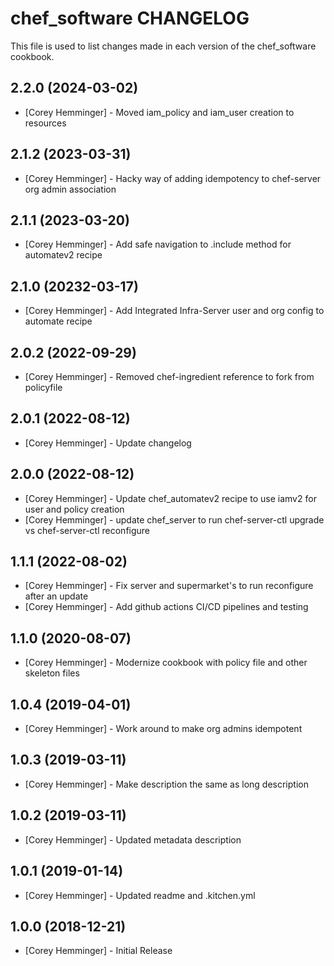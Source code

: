 # chef_software CHANGELOG

This file is used to list changes made in each version of the chef_software cookbook.

## 2.2.0 (2024-03-02)

- [Corey Hemminger] - Moved iam_policy and iam_user creation to resources

## 2.1.2 (2023-03-31)

- [Corey Hemminger] - Hacky way of adding idempotency to chef-server org admin association

## 2.1.1 (2023-03-20)

- [Corey Hemminger] - Add safe navigation to .include method for automatev2 recipe

## 2.1.0 (20232-03-17)

- [Corey Hemminger] - Add Integrated Infra-Server user and org config to automate recipe

## 2.0.2 (2022-09-29)

- [Corey Hemminger] - Removed chef-ingredient reference to fork from policyfile

## 2.0.1 (2022-08-12)

- [Corey Hemminger] - Update changelog

## 2.0.0 (2022-08-12)

- [Corey Hemminger] - Update chef_automatev2 recipe to use iamv2 for user and policy creation
- [Corey Hemminger] - update chef_server to run chef-server-ctl upgrade vs chef-server-ctl reconfigure

## 1.1.1 (2022-08-02)

- [Corey Hemminger] - Fix server and supermarket's to run reconfigure after an update
- [Corey Hemminger] - Add github actions CI/CD pipelines and testing

## 1.1.0 (2020-08-07)

- [Corey Hemminger] - Modernize cookbook with policy file and other skeleton files

## 1.0.4 (2019-04-01)

- [Corey Hemminger] - Work around to make org admins idempotent

## 1.0.3 (2019-03-11)

- [Corey Hemminger] - Make description the same as long description

## 1.0.2 (2019-03-11)

- [Corey Hemminger] - Updated metadata description

## 1.0.1 (2019-01-14)

- [Corey Hemminger] - Updated readme and .kitchen.yml

## 1.0.0 (2018-12-21)

- [Corey Hemminger] - Initial Release
